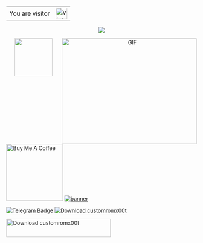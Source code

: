 <br/>

<table>
  <tr>
    <td>You are visitor</td>
    <td><img src="https://profile-counter.glitch.me/Tiktodz/count.svg" alt="vistor count" height="30" /></td>
  </tr>
</table>

<!-- Typing SVG by DenverCoder1 - https://github.com/DenverCoder1/readme-typing-svg -->
<p align="center">
  <a href="https://github.com/DenverCoder1/readme-typing-svg"><img src="https://readme-typing-svg.herokuapp.com/?lines=Full-stack%20web%20and%20app%20developer;Experienced%20UI%2FUX%20Designer;2%2B%20years%20of%20coding%20experience;Always%20learning%20new%20things&font=Fira%20Code&center=true&width=440&height=45&color=f75c7e&vCenter=true&size=22"></a></p>

<p align="center"><img src="https://media.giphy.com/media/WUlplcMpOCEmTGBtBW/giphy.gif" width="100"><img align="right" alt="GIF" src="https://github.com/Gapur/Gapur/blob/master/coding.gif?raw=true" width="357" height="280" /></p>

<a href="https://saweria.co/tiktodz" target="_blank"><img src="https://cdn.buymeacoffee.com/buttons/v2/default-red.png" alt="Buy Me A Coffee" width="150" ></a>
<a href="https://publishers.adsterra.com/referral/17Q2TN1XBD"><img alt="banner" src="https://landings-cdn.adsterratech.com/referralBanners/png/80%20x%2030%20px.png" /></a>

[![Telegram Badge](https://img.shields.io/badge/-Telegram-0088cc?style=flat-square&logo=Telegram&logoColor=white)](https://t.me/dotkit) <a href="https://sourceforge.net/projects/customromx00t/files/latest/download"><img alt="Download customromx00t" src="https://img.shields.io/sourceforge/dm/customromx00t.svg" ></a>

<a href="https://sourceforge.net/projects/customromx00t/files/latest/download"><img alt="Download customromx00t" src="https://a.fsdn.com/con/app/sf-download-button" width=276 height=48 srcset="https://a.fsdn.com/con/app/sf-download-button?button_size=2x 2x"></a>
